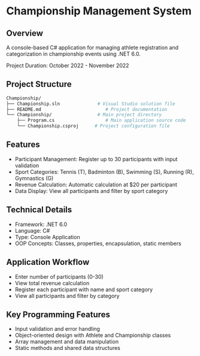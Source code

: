 # Championship Management System
## Overview
A console-based C# application for managing athlete registration and categorization in championship events using .NET 6.0.

Project Duration: October 2022 - November 2022

## Project Structure
```bash
Championship/
├── Championship.sln              # Visual Studio solution file
├── README.md                        # Project documentation
└── Championship/                 # Main project directory
    ├── Program.cs                   # Main application source code
    └── Championship.csproj      # Project configuration file
```

## Features
- Participant Management: Register up to 30 participants with input validation
- Sport Categories: Tennis (T), Badminton (B), Swimming (S), Running (R), Gymnastics (G)
- Revenue Calculation: Automatic calculation at $20 per participant
- Data Display: View all participants and filter by sport category

## Technical Details
- Framework: .NET 6.0
- Language: C#
- Type: Console Application
- OOP Concepts: Classes, properties, encapsulation, static members

## Application Workflow
- Enter number of participants (0-30)
- View total revenue calculation
- Register each participant with name and sport category
- View all participants and filter by category

## Key Programming Features
- Input validation and error handling
- Object-oriented design with Athlete and Championship classes
- Array management and data manipulation
- Static methods and shared data structures